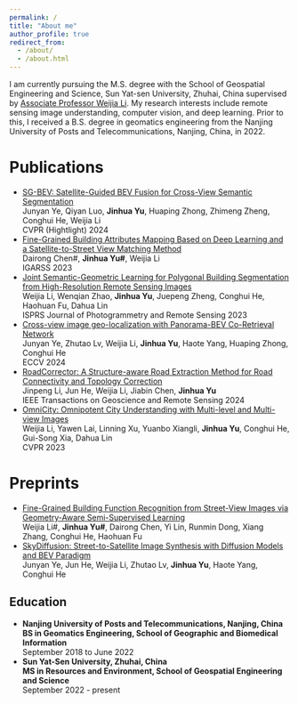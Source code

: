 ```yaml
---
permalink: /
title: "About me"
author_profile: true
redirect_from: 
  - /about/
  - /about.html
---
```


I am currently pursuing the M.S. degree with the School of Geospatial Engineering and Science, Sun Yat-sen University, Zhuhai, China supervised by [Associate Professor Weijia Li](https://liweijia.github.io/). My research interests include remote sensing image understanding, computer vision, and deep learning. Prior to this, I received a B.S. degree in geomatics engineering from the Nanjing University of Posts and Telecommunications, Nanjing, China, in 2022.

Publications
======
* [SG-BEV: Satellite-Guided BEV Fusion for Cross-View Semantic Segmentation](https://openaccess.thecvf.com/content/CVPR2024/html/Ye_SG-BEV_Satellite-Guided_BEV_Fusion_for_Cross-View_Semantic_Segmentation_CVPR_2024_paper.html) \
Junyan Ye, Qiyan Luo, **Jinhua Yu**, Huaping Zhong, Zhimeng Zheng, Conghui He, Weijia Li \
CVPR (Hightlight) 2024 
* [Fine-Grained Building Attributes Mapping Based on Deep Learning and a Satellite-to-Street View Matching Method](https://ieeexplore.ieee.org/abstract/document/10282356) \
Dairong Chen#, **Jinhua Yu#**, Weijia Li \
IGARSS 2023 
* [Joint Semantic-Geometric Learning for Polygonal Building Segmentation from High-Resolution Remote Sensing Images](https://www.sciencedirect.com/science/article/pii/S0924271623001272) \
Weijia Li, Wenqian Zhao, **Jinhua Yu**, Juepeng Zheng, Conghui He, Haohuan Fu, Dahua Lin \
ISPRS Journal of Photogrammetry and Remote Sensing 2023 
* [Cross-view image geo-localization with Panorama-BEV Co-Retrieval Network](https://arxiv.org/abs/2408.05475) \
Junyan Ye, Zhutao Lv, Weijia Li, **Jinhua Yu**, Haote Yang, Huaping Zhong, Conghui He \
ECCV 2024 
* [RoadCorrector: A Structure-aware Road Extraction Method for Road Connectivity and Topology Correction](https://ieeexplore.ieee.org/abstract/document/10478083) \
Jinpeng Li, Jun He, Weijia Li, Jiabin Chen, **Jinhua Yu** \
IEEE Transactions on Geoscience and Remote Sensing 2024 
* [OmniCity: Omnipotent City Understanding with Multi-level and Multi-view Images](https://openaccess.thecvf.com/content/CVPR2023/html/Li_OmniCity_Omnipotent_City_Understanding_With_Multi-Level_and_Multi-View_Images_CVPR_2023_paper.html) \
Weijia Li, Yawen Lai, Linning Xu, Yuanbo Xiangli, **Jinhua Yu**, Conghui He, Gui-Song Xia, Dahua Lin \
CVPR 2023 


Preprints
======
* [Fine-Grained Building Function Recognition from Street-View Images via Geometry-Aware Semi-Supervised Learning](https://arxiv.org/abs/2408.09460) \
Weijia Li#, **Jinhua Yu#**, Dairong Chen, Yi Lin, Runmin Dong, Xiang Zhang, Conghui He, Haohuan Fu 
* [SkyDiffusion: Street-to-Satellite Image Synthesis with Diffusion Models and BEV Paradigm](https://arxiv.org/abs/2408.01812) \
Junyan Ye, Jun He, Weijia Li, Zhutao Lv, **Jinhua Yu**, Haote Yang, Conghui He 

Education
------
* **Nanjing University of Posts and Telecommunications, Nanjing, China** \
**BS in Geomatics Engineering, School of Geographic and Biomedical Information** \
September 2018 to June 2022
* **Sun Yat-Sen University, Zhuhai, China** \
**MS in Resources and Environment, School of Geospatial Engineering and Science** \
September 2022 - present


